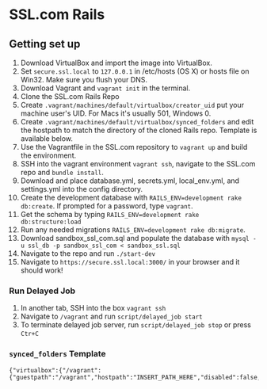 # SSL.com Rails

## Getting set up

1. Download VirtualBox and import the image into VirtualBox.
2. Set `secure.ssl.local` to `127.0.0.1` in /etc/hosts (OS X) or hosts file on Win32. Make sure you flush your DNS.
3. Download Vagrant and `vagrant init` in the terminal.
4. Clone the SSL.com Rails Repo
5. Create `.vagrant/machines/default/virtualbox/creator_uid` put your machine user's UID. For Macs it's usually 501, Windows 0.
6. Create `.vagrant/machines/default/virtualbox/synced_folders` and edit the hostpath to match the directory of the cloned Rails repo. Template is available below.
7. Use the Vagrantfile in the SSL.com repository to `vagrant up` and build the environment.
8. SSH into the vagrant environment `vagrant ssh`, navigate to the SSL.com repo and `bundle install`.
9. Download and place database.yml, secrets.yml, local_env.yml, and settings.yml into the config directory.
10. Create the development database with `RAILS_ENV=development rake db:create`. If prompted for a password, type `vagrant`.
11. Get the schema by typing `RAILS_ENV=development rake db:structure:load`
12. Run any needed migrations `RAILS_ENV=development rake db:migrate`.
13. Download sandbox_ssl_com.sql and populate the database with `mysql -u ssl_db -p sandbox_ssl_com < sandbox_ssl.sql`
14. Navigate to the repo and run `./start-dev`
15. Navigate to `https://secure.ssl.local:3000/` in your browser and it should work!

### Run Delayed Job

1. In another tab, SSH into the box `vagrant ssh`
2. Navigate to `/vagrant` and run `script/delayed_job start`
3. To terminate delayed job server, run `script/delayed_job stop` or press `Ctr+C`

### `synced_folders` Template

```
{"virtualbox":{"/vagrant":{"guestpath":"/vagrant","hostpath":"INSERT_PATH_HERE","disabled":false,"__vagrantfile":true}}}
```
